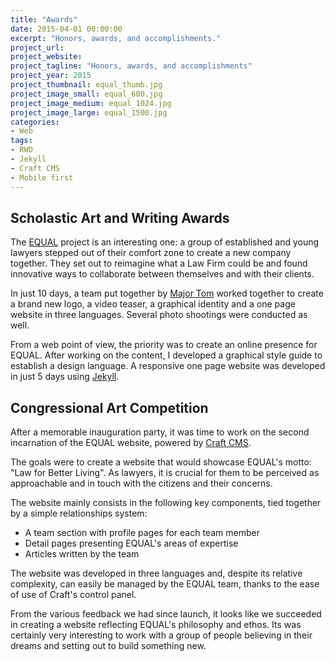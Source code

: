 ```yaml
---
title: "Awards"
date: 2015-04-01 00:00:00
excerpt: "Honors, awards, and accomplishments."
project_url: 
project_website: 
project_tagline: "Honors, awards, and accomplishments"
project_year: 2015
project_thumbnail: equal_thumb.jpg
project_image_small: equal_600.jpg
project_image_medium: equal_1024.jpg
project_image_large: equal_1500.jpg
categories:
- Web
tags:
- RWD
- Jekyll
- Craft CMS
- Mobile first
---
```


## Scholastic Art and Writing Awards

The [EQUAL](http://equal-partners.eu) project is an interesting one: a group of established and young lawyers stepped out of their comfort zone to create a new company together. They set out to reimagine what a Law Firm could be and found innovative ways to collaborate between themselves and with their clients.

In just 10 days, a team put together by [Major Tom](http://major-tom-company.eu/) worked together to create a brand new logo, a video teaser, a graphical identity and a one page website in three languages. Several photo shootings were conducted as well.

From a web point of view, the priority was to create an online presence for EQUAL. After working on the content, I developed a graphical style guide to establish a design language. A responsive one page website was developed in just 5 days using [Jekyll](http://jekyllrb.com).

## Congressional Art Competition

After a memorable inauguration party, it was time to work on the second incarnation of the EQUAL website, powered by [Craft CMS](http://buildwithcraft.com).

The goals were to create a website that would showcase EQUAL's motto: "Law for Better Living". As lawyers, it is crucial for them to be perceived as approachable and in touch with the citizens and their concerns.

The website mainly consists in the following key components, tied together by a simple relationships system:

- A team section with profile pages for each team member
- Detail pages presenting EQUAL's areas of expertise
- Articles written by the team

The website was developed in three languages and, despite its relative complexity, can easily be managed by the EQUAL team, thanks to the ease of use of Craft's control panel.

From the various feedback we had since launch, it looks like we succeeded in creating a website reflecting EQUAL's philosophy and ethos. Its was certainly very interesting to work with a group of people believing in their dreams and setting out to build something new.

